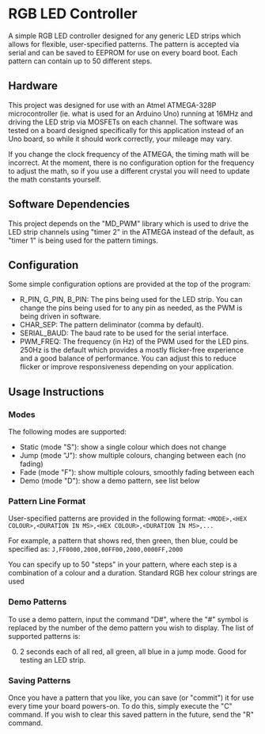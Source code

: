 # RGB LED Controller

A simple RGB LED controller designed for any generic LED strips which allows for flexible, user-specified patterns.
The pattern is accepted via serial and can be saved to EEPROM for use on every board boot. Each pattern can contain
up to 50 different steps.

## Hardware
This project was designed for use with an Atmel ATMEGA-328P microcontroller (ie. what is used for an Arduino Uno)
running at 16MHz and driving the LED strip via MOSFETs on each channel. The software was tested on a board designed
specifically for this application instead of an Uno board, so while it should work correctly, your mileage may vary.

If you change the clock frequency of the ATMEGA, the timing math will be incorrect. At the moment, there is no
configuration option for the frequency to adjust the math, so if you use a different crystal you will need to update
the math constants yourself.

## Software Dependencies
This project depends on the "MD_PWM" library which is used to drive the LED strip channels using "timer 2" in the
ATMEGA instead of the default, as "timer 1" is being used for the pattern timings.

## Configuration
Some simple configuration options are provided at the top of the program:
- R_PIN, G_PIN, B_PIN: The pins being used for the LED strip. You can change the pins being used for to any pin as
  needed, as the PWM is being driven in software.
- CHAR_SEP: The pattern deliminator (comma by default).
- SERIAL_BAUD: The baud rate to be used for the serial interface.
- PWM_FREQ: The frequency (in Hz) of the PWM used for the LED pins. 250Hz is the default which provides a mostly
  flicker-free experience and a good balance of performance. You can adjust this to reduce flicker or improve
  responsiveness depending on your application.

## Usage Instructions
### Modes
The following modes are supported:
- Static (mode "S"): show a single colour which does not change
- Jump (mode "J"): show multiple colours, changing between each (no fading)
- Fade (mode "F"): show multiple colours, smoothly fading between each
- Demo (mode "D"): show a demo pattern, see list below

### Pattern Line Format
User-specified patterns are provided in the following format:
`<MODE>,<HEX COLOUR>,<DURATION IN MS>,<HEX COLOUR>,<DURATION IN MS>,...`

For example, a pattern that shows red, then green, then blue, could be specified as:
`J,FF0000,2000,00FF00,2000,0000FF,2000`

You can specify up to 50 "steps" in your pattern, where each step is a combination of a colour and a duration.
Standard RGB hex colour strings are used

### Demo Patterns
To use a demo pattern, input the command "D#", where the "#" symbol is replaced by the number of the demo pattern you
wish to display. The list of supported patterns is:

0. 2 seconds each of all red, all green, all blue in a jump mode. Good for testing an LED strip.

### Saving Patterns
Once you have a pattern that you like, you can save (or "commit") it for use every time your board powers-on. To do this,
simply execute the "C" command. If you wish to clear this saved pattern in the future, send the "R" command.
